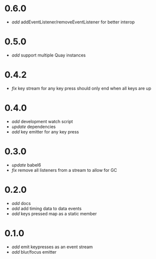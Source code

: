 
# 0.6.0

* _add_ addEventListener/removeEventListener for better interop

# 0.5.0

* _add_ support multiple Quay instances

# 0.4.2

* _fix_ key stream for any key press should only end when all keys are up

# 0.4.0

* _add_ development watch script
* _update_ dependencies
* _add_ key emitter for any key press

# 0.3.0

* _update_ babel6
* _fix_ remove all listeners from a stream to allow for GC

# 0.2.0

* _add_ docs
* _add_ add timing data to data events
* _add_ keys pressed map as a static member

# 0.1.0

* _add_ emit keypresses as an event stream
* _add_ blur/focus emitter

